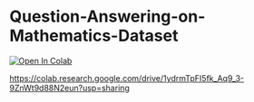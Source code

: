 # Question-Answering-on-Mathematics-Dataset

[![Open In Colab](https://colab.research.google.com/assets/colab-badge.svg)](https://colab.research.google.com/drive/1ydrmTpFI5fk_Aq9_3-9ZnWt9d88N2eun?usp=sharing)


https://colab.research.google.com/drive/1ydrmTpFI5fk_Aq9_3-9ZnWt9d88N2eun?usp=sharing

